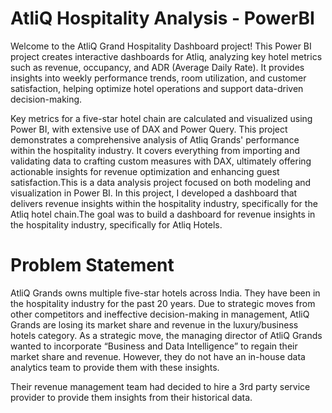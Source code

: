 # AtliQ Hospitality Analysis - PowerBI

Welcome to the AtliQ Grand Hospitality Dashboard project! This Power BI project creates interactive dashboards for Atliq, analyzing key hotel metrics such as revenue, occupancy, and ADR (Average Daily Rate).
It provides insights into weekly performance trends, room utilization, and customer satisfaction, helping optimize hotel operations and support data-driven decision-making.

Key metrics for a five-star hotel chain are calculated and visualized using Power BI, with extensive use of DAX and Power Query. This project demonstrates a comprehensive analysis of Atliq Grands' performance
within the hospitality industry. It covers everything from importing and validating data to crafting custom measures with DAX, ultimately offering actionable insights for revenue optimization and enhancing
guest satisfaction.This is a data analysis project focused on both modeling and visualization in Power BI. In this project, I developed a dashboard that delivers revenue insights within the hospitality industry, specifically for the Atliq hotel chain.The goal was to build a dashboard for revenue insights in the hospitality industry, specifically for Atliq Hotels.

# Problem Statement
AtliQ Grands owns multiple five-star hotels across India. They have been in the hospitality industry for the past 20 years. Due to strategic moves from other competitors and ineffective decision-making in management, AtliQ Grands are losing its market share and revenue in the luxury/business hotels category. As a strategic move, the managing director of AtliQ Grands wanted to incorporate “Business and Data Intelligence” to regain their market share and revenue. However, they do not have an in-house data analytics team to provide them with these insights.

Their revenue management team had decided to hire a 3rd party service provider to provide them insights from their historical data.
